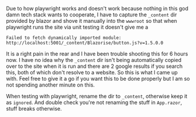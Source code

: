 Due to how playwright works and doesn't work because nothing in this god damn tech stack wants to
cooperate, I have to capture the `_content` dir provided by blazor and shove it manually into the
`wwwroot` so that when playwright runs the site via unit testing it doesn't give me a
```
Failed to fetch dynamically imported module: 
http://localhost:5001/_content/Blazorise/button.js?v=1.5.0.0
```
It is a right pain in the rear and I have been trouble shooting this for 6 hours now. I have no idea 
why the `_content` dir isn't being automatically copied over to the site when it is run and there are 
2 google results if you search this, both of which don't resolve to a website. So this is what I came
up with. Feel free to give it a go if you want this to be done properly but I am so not spending another
minute on this.

When testing with playwright, rename the dir to `_content`, otherwise keep it as `ignored`. And double check
you're not renaming the stuff in `App.razor`, stuff breaks otherwise.